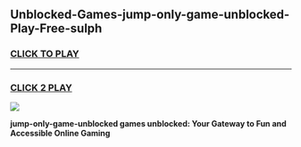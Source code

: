 
## Unblocked-Games-jump-only-game-unblocked-Play-Free-sulph
<h3>
<a href="https://premium76.site?title=jump-only-game-unblocked&ref=18A1">CLICK TO PLAY</a></h3>
<hr>

<h3>
<a href="https://premium76.site?title=jump-only-game-unblocked&ref=18A1">CLICK 2 PLAY</a>
  
</h3>

<a href="https://premium76.site?title=jump-only-game-unblocked&ref=18A1"><img src="https://clearcache.store/games.png"></a>


**jump-only-game-unblocked games unblocked: Your Gateway to Fun and Accessible Online Gaming**
